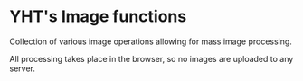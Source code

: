 # YHT's Image functions

Collection of various image operations allowing for mass image processing.

All processing takes place in the browser, so no images are uploaded to any server.
